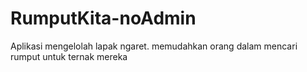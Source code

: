 # RumputKita-noAdmin
Aplikasi mengelolah lapak ngaret. memudahkan orang dalam mencari rumput untuk ternak mereka
